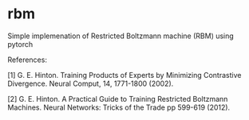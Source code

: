 # rbm
Simple implemenation of Restricted Boltzmann machine (RBM) using pytorch

References: 

[1] G. E. Hinton. Training Products of Experts by Minimizing Contrastive Divergence. Neural Comput, 14, 1771-1800 (2002). 

[2] G. E. Hinton. A Practical Guide to Training Restricted Boltzmann Machines. Neural Networks: Tricks of the Trade pp 599-619 (2012). 
